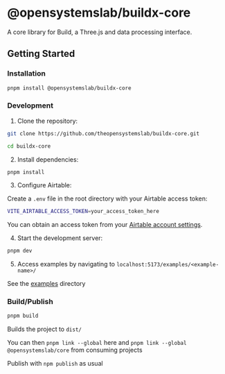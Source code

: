 # @opensystemslab/buildx-core

A core library for Build, a Three.js and data processing interface.

## Getting Started

### Installation

```bash
pnpm install @opensystemslab/buildx-core
```

### Development

1. Clone the repository:

```bash
git clone https://github.com/theopensystemslab/buildx-core.git

cd buildx-core
```

2. Install dependencies:

```bash
pnpm install
```

3. Configure Airtable:

Create a `.env` file in the root directory with your Airtable access token:

```bash
VITE_AIRTABLE_ACCESS_TOKEN=your_access_token_here
```

You can obtain an access token from your [Airtable account settings](https://airtable.com/create/tokens).

4. Start the development server:

```bash
pnpm dev
```

5. Access examples by navigating to `localhost:5173/examples/<example-name>/`

See the [examples](./examples/) directory

### Build/Publish

```bash
pnpm build
```

Builds the project to `dist/`

You can then `pnpm link --global` here and `pnpm link --global @opensystemslab/core` from consuming projects

Publish with `npm publish` as usual
